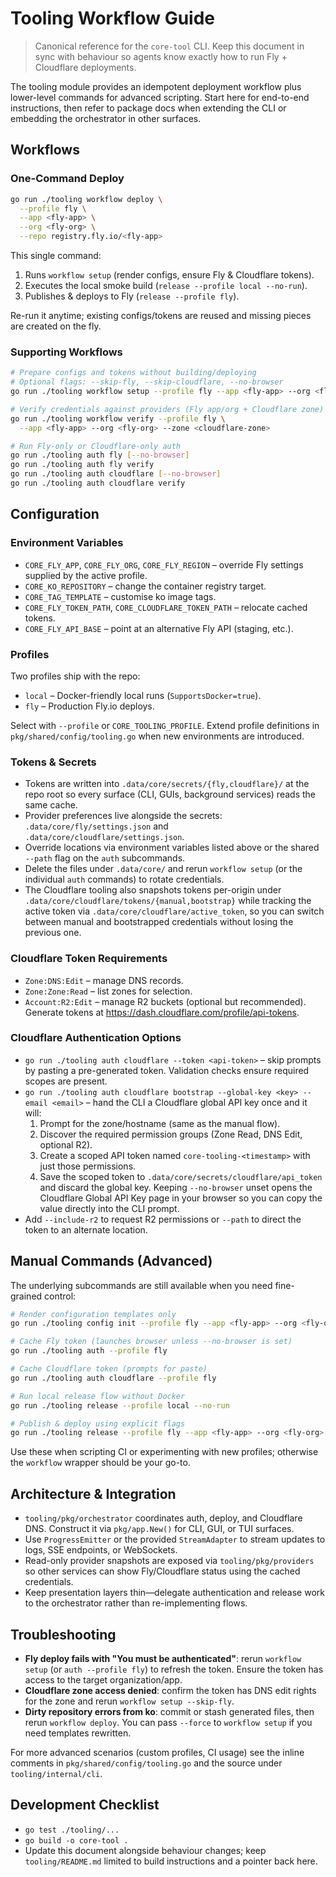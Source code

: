 # Tooling Workflow Guide

> Canonical reference for the `core-tool` CLI. Keep this document in sync with
> behaviour so agents know exactly how to run Fly + Cloudflare deployments.

The tooling module provides an idempotent deployment workflow plus lower-level
commands for advanced scripting. Start here for end-to-end instructions, then
refer to package docs when extending the CLI or embedding the orchestrator in
other surfaces.

## Workflows

### One-Command Deploy
```sh
go run ./tooling workflow deploy \
  --profile fly \
  --app <fly-app> \
  --org <fly-org> \
  --repo registry.fly.io/<fly-app>
```
This single command:
1. Runs `workflow setup` (render configs, ensure Fly & Cloudflare tokens).
2. Executes the local smoke build (`release --profile local --no-run`).
3. Publishes & deploys to Fly (`release --profile fly`).

Re-run it anytime; existing configs/tokens are reused and missing pieces are
created on the fly.

### Supporting Workflows
```sh
# Prepare configs and tokens without building/deploying
# Optional flags: --skip-fly, --skip-cloudflare, --no-browser
go run ./tooling workflow setup --profile fly --app <fly-app> --org <fly-org>

# Verify credentials against providers (Fly app/org + Cloudflare zone)
go run ./tooling workflow verify --profile fly \
  --app <fly-app> --org <fly-org> --zone <cloudflare-zone>

# Run Fly-only or Cloudflare-only auth
go run ./tooling auth fly [--no-browser]
go run ./tooling auth fly verify
go run ./tooling auth cloudflare [--no-browser]
go run ./tooling auth cloudflare verify
```

## Configuration

### Environment Variables
- `CORE_FLY_APP`, `CORE_FLY_ORG`, `CORE_FLY_REGION` – override Fly settings
  supplied by the active profile.
- `CORE_KO_REPOSITORY` – change the container registry target.
- `CORE_TAG_TEMPLATE` – customise ko image tags.
- `CORE_FLY_TOKEN_PATH`, `CORE_CLOUDFLARE_TOKEN_PATH` – relocate cached tokens.
- `CORE_FLY_API_BASE` – point at an alternative Fly API (staging, etc.).

### Profiles
Two profiles ship with the repo:
- `local` – Docker-friendly local runs (`SupportsDocker=true`).
- `fly` – Production Fly.io deploys.

Select with `--profile` or `CORE_TOOLING_PROFILE`. Extend profile definitions in
`pkg/shared/config/tooling.go` when new environments are introduced.

### Tokens & Secrets
- Tokens are written into `.data/core/secrets/{fly,cloudflare}/` at the repo root
  so every surface (CLI, GUIs, background services) reads the same cache.
- Provider preferences live alongside the secrets: `.data/core/fly/settings.json`
  and `.data/core/cloudflare/settings.json`.
- Override locations via environment variables listed above or the shared
  `--path` flag on the `auth` subcommands.
- Delete the files under `.data/core/` and rerun `workflow setup` (or the
  individual `auth` commands) to rotate credentials.
- The Cloudflare tooling also snapshots tokens per-origin under
  `.data/core/cloudflare/tokens/{manual,bootstrap}` while tracking the active
  token via `.data/core/cloudflare/active_token`, so you can switch between
  manual and bootstrapped credentials without losing the previous one.

### Cloudflare Token Requirements
- `Zone:DNS:Edit` – manage DNS records.
- `Zone:Zone:Read` – list zones for selection.
- `Account:R2:Edit` – manage R2 buckets (optional but recommended).
Generate tokens at <https://dash.cloudflare.com/profile/api-tokens>.

### Cloudflare Authentication Options
- `go run ./tooling auth cloudflare --token <api-token>` – skip prompts by
  pasting a pre-generated token. Validation checks ensure required scopes are
  present.
- `go run ./tooling auth cloudflare bootstrap --global-key <key> --email <email>` –
  hand the CLI a Cloudflare global API key once and it will:
  1. Prompt for the zone/hostname (same as the manual flow).
  2. Discover the required permission groups (Zone Read, DNS Edit, optional R2).
  3. Create a scoped API token named `core-tooling-<timestamp>` with just those
     permissions.
  4. Save the scoped token to `.data/core/secrets/cloudflare/api_token` and
     discard the global key.
  Keeping `--no-browser` unset opens the Cloudflare Global API Key page in your
  browser so you can copy the value directly into the CLI prompt.
- Add `--include-r2` to request R2 permissions or `--path` to direct the token to an
  alternate location.

## Manual Commands (Advanced)
The underlying subcommands are still available when you need fine-grained
control:

```sh
# Render configuration templates only
go run ./tooling config init --profile fly --app <fly-app> --org <fly-org>

# Cache Fly token (launches browser unless --no-browser is set)
go run ./tooling auth --profile fly

# Cache Cloudflare token (prompts for paste)
go run ./tooling auth cloudflare --profile fly

# Run local release flow without Docker
go run ./tooling release --profile local --no-run

# Publish & deploy using explicit flags
go run ./tooling release --profile fly --app <fly-app> --org <fly-org> --repo registry.fly.io/<fly-app>
```

Use these when scripting CI or experimenting with new profiles; otherwise the
`workflow` wrapper should be your go-to.

## Architecture & Integration
- `tooling/pkg/orchestrator` coordinates auth, deploy, and Cloudflare DNS.
  Construct it via `pkg/app.New()` for CLI, GUI, or TUI surfaces.
- Use `ProgressEmitter` or the provided `StreamAdapter` to stream updates to
  logs, SSE endpoints, or WebSockets.
- Read-only provider snapshots are exposed via `tooling/pkg/providers` so other
  services can show Fly/Cloudflare status using the cached credentials.
- Keep presentation layers thin—delegate authentication and release work to the
  orchestrator rather than re-implementing flows.

## Troubleshooting
- **Fly deploy fails with "You must be authenticated"**: rerun `workflow setup`
  (or `auth --profile fly`) to refresh the token. Ensure the token has access to
  the target organization/app.
- **Cloudflare zone access denied**: confirm the token has DNS edit rights for
  the zone and rerun `workflow setup --skip-fly`.
- **Dirty repository errors from ko**: commit or stash generated files, then
  rerun `workflow deploy`. You can pass `--force` to `workflow setup` if you need
  templates rewritten.

For more advanced scenarios (custom profiles, CI usage) see the inline comments
in `pkg/shared/config/tooling.go` and the source under `tooling/internal/cli`.

## Development Checklist
- `go test ./tooling/...`
- `go build -o core-tool .`
- Update this document alongside behaviour changes; keep `tooling/README.md`
  limited to build instructions and a pointer back here.
